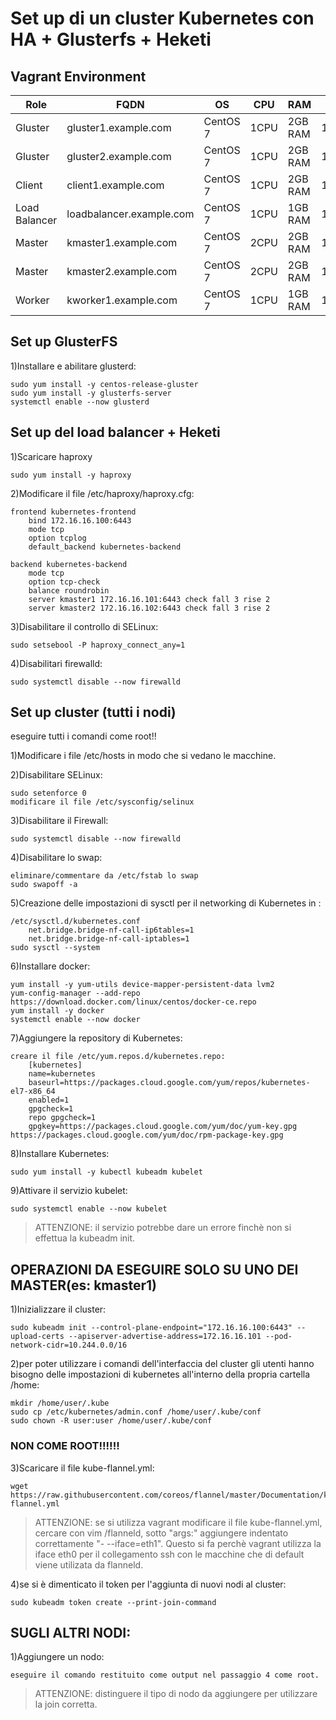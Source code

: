# Set up di un cluster Kubernetes con HA + Glusterfs + Heketi
## Vagrant Environment
|Role|FQDN|OS|CPU|RAM|IP|
|----|----|----|----|----|----|
|Gluster|gluster1.example.com|CentOS 7|1CPU|2GB RAM|172.16.16.11|
|Gluster|gluster2.example.com|CentOS 7|1CPU|2GB RAM|172.16.16.12|
|Client|client1.example.com|CentOS 7|1CPU|2GB RAM|172.16.16.20|
|Load Balancer|loadbalancer.example.com|CentOS 7|1CPU|1GB RAM|172.16.16.100| 
|Master|kmaster1.example.com|CentOS 7|2CPU|2GB RAM|172.16.16.101|
|Master|kmaster2.example.com|CentOS 7|2CPU|2GB RAM|172.16.16.102|
|Worker|kworker1.example.com|CentOS 7|1CPU|1GB RAM|172.16.16.201|

## Set up GlusterFS
1)Installare e abilitare glusterd:

    sudo yum install -y centos-release-gluster
    sudo yum install -y glusterfs-server
    systemctl enable --now glusterd
    
## Set up del load balancer + Heketi
1)Scaricare haproxy
    
    sudo yum install -y haproxy

2)Modificare il file /etc/haproxy/haproxy.cfg:

    frontend kubernetes-frontend
        bind 172.16.16.100:6443
        mode tcp
        option tcplog
        default_backend kubernetes-backend

    backend kubernetes-backend
        mode tcp
        option tcp-check
        balance roundrobin
        server kmaster1 172.16.16.101:6443 check fall 3 rise 2
        server kmaster2 172.16.16.102:6443 check fall 3 rise 2

3)Disabilitare il controllo di SELinux:
    
    sudo setsebool -P haproxy_connect_any=1

4)Disabilitari firewalld:

    sudo systemctl disable --now firewalld


## Set up cluster (tutti i nodi)
eseguire tutti i comandi come root!!

1)Modificare i file /etc/hosts in modo che si vedano le macchine.

2)Disabilitare SELinux:
    
    sudo setenforce 0
    modificare il file /etc/sysconfig/selinux

3)Disabilitare il Firewall:
    
    sudo systemctl disable --now firewalld

4)Disabilitare lo swap:
    
    eliminare/commentare da /etc/fstab lo swap
    sudo swapoff -a

5)Creazione delle impostazioni di sysctl per il networking di Kubernetes in :

    /etc/sysctl.d/kubernetes.conf
        net.bridge.bridge-nf-call-ip6tables=1
        net.bridge.bridge-nf-call-iptables=1
    sudo sysctl --system

6)Installare docker:

    yum install -y yum-utils device-mapper-persistent-data lvm2
    yum-config-manager --add-repo https://download.docker.com/linux/centos/docker-ce.repo
    yum install -y docker
    systemctl enable --now docker

7)Aggiungere la repository di Kubernetes:
    
    creare il file /etc/yum.repos.d/kubernetes.repo:
        [kubernetes]
        name=kubernetes
        baseurl=https://packages.cloud.google.com/yum/repos/kubernetes-el7-x86_64
        enabled=1
        gpgcheck=1
        repo gpgcheck=1
        gpgkey=https://packages.cloud.google.com/yum/doc/yum-key.gpg https://packages.cloud.google.com/yum/doc/rpm-package-key.gpg
    
8)Installare Kubernetes:

    sudo yum install -y kubectl kubeadm kubelet

9)Attivare il servizio kubelet:

    sudo systemctl enable --now kubelet

>ATTENZIONE: il servizio potrebbe dare un errore finchè non si effettua la kubeadm init.

## OPERAZIONI DA ESEGUIRE SOLO SU UNO DEI MASTER(es: kmaster1) 
1)Inizializzare il cluster:

    sudo kubeadm init --control-plane-endpoint="172.16.16.100:6443" --upload-certs --apiserver-advertise-address=172.16.16.101 --pod-network-cidr=10.244.0.0/16

2)per poter utilizzare i comandi dell'interfaccia del cluster gli utenti hanno bisogno delle impostazioni di kubernetes all'interno della propria cartella /home:

    mkdir /home/user/.kube
    sudo cp /etc/kubernetes/admin.conf /home/user/.kube/conf
    sudo chown -R user:user /home/user/.kube/conf

### NON COME ROOT!!!!!!
3)Scaricare il file kube-flannel.yml:

    wget https://raw.githubusercontent.com/coreos/flannel/master/Documentation/kube-flannel.yml

>    ATTENZIONE: se si utilizza vagrant modificare il file kube-flannel.yml, cercare con vim /flanneld, sotto "args:" aggiungere indentato correttamente "- --iface=eth1". Questo si fa perchè vagrant utilizza la iface eth0 per il collegamento ssh con le macchine che di default viene utilizata da flanneld.

4)se si è dimenticato il token per l'aggiunta di nuovi nodi al cluster:

    sudo kubeadm token create --print-join-command


## SUGLI ALTRI NODI:
1)Aggiungere un nodo:

    eseguire il comando restituito come output nel passaggio 4 come root.
>ATTENZIONE: distinguere il tipo di nodo da aggiungere per utilizzare la join corretta.

